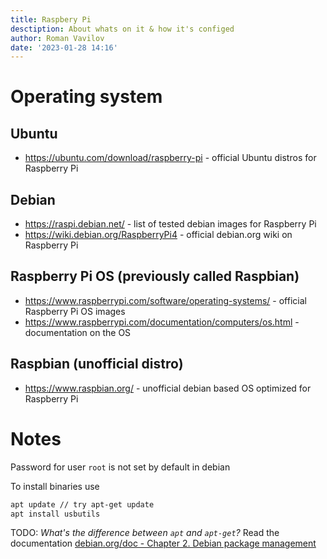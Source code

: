 ```yaml
---
title: Raspbery Pi
desctiption: About whats on it & how it's configed
author: Roman Vavilov
date: '2023-01-28 14:16'
---
```


# Operating system

## Ubuntu

- https://ubuntu.com/download/raspberry-pi - official Ubuntu distros for Raspberry Pi

## Debian
- https://raspi.debian.net/ - list of tested debian images for Raspberry Pi
- https://wiki.debian.org/RaspberryPi4 - official debian.org wiki on Raspberry Pi

## Raspberry Pi OS (previously called Raspbian)
- https://www.raspberrypi.com/software/operating-systems/ - official Raspberry Pi OS images
- https://www.raspberrypi.com/documentation/computers/os.html - documentation on the OS

## Raspbian (unofficial distro)
- https://www.raspbian.org/ - unofficial debian based OS optimized for Raspberry Pi


# Notes
Password for user `root` is not set by default in debian

To install binaries use
```Bash
apt update // try apt-get update
apt install usbutils
```

TODO: _What's the difference between `apt` and `apt-get`?_ Read the documentation [debian.org/doc - Chapter 2. Debian package management](https://www.debian.org/doc/manuals/debian-reference/ch02.en.html)


